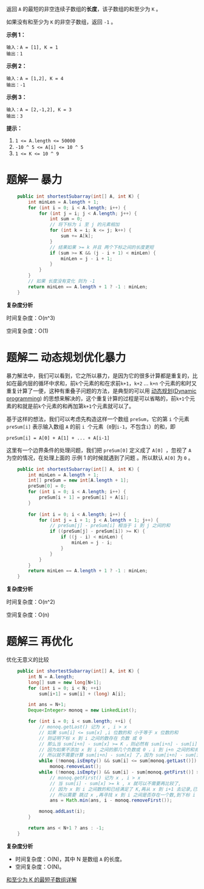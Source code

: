 返回 `A` 的最短的非空连续子数组的**长度**，该子数组的和至少为 `K` 。

如果没有和至少为 `K` 的非空子数组，返回 `-1` 。

**示例 1：**

```
输入：A = [1], K = 1
输出：1
```

**示例 2：**

```
输入：A = [1,2], K = 4
输出：-1
```

**示例 3：**

```
输入：A = [2,-1,2], K = 3
输出：3
```

**提示：**

1. `1 <= A.length <= 50000`
2. `-10 ^ 5 <= A[i] <= 10 ^ 5`
3. `1 <= K <= 10 ^ 9`

# 题解一 暴力

```java
    public int shortestSubarray(int[] A, int K) {
        int minLen = A.length + 1;
        for (int i = 0; i < A.length; i++) {
            for (int j = i; j < A.length; j++) {
                int sum = 0;
                // 将下标为 i 至 j 的元素相加
                for (int k = i; k <= j; k++) {
                    sum += A[k];
                }
                // 结果如果 >= k 并且 两个下标之间的长度更短
                if (sum >= K && (j - i + 1) < minLen) {
                    minLen = j - i + 1;
                }
            }
        }
        // 如果 长度没有变化 则为 -1 
        return minLen == A.length + 1 ? -1 : minLen;
    }
```

**复杂度分析**

时间复杂度：O(n^3)

空间复杂度：O(1)

# 题解二 动态规划优化暴力

暴力解法中，我们可以看到，它之所以暴力，是因为它的很多计算都是重复的，比如在最内层的循环中求和，前`k`个元素的和在求前`k+1`，`k+2` ... `k+n` 个元素的和时又重复计算了一便，这种有重叠子问题的方法，是典型的可以用 [动态规划](https://zh.wikipedia.org/wiki/动态规划)([Dynamic programming](https://en.wikipedia.org/wiki/Dynamic_programming)) 的思想来解决的，这个重复计算的过程是可以省略的，前`k+1`个元素的和就是前`k`个元素的和再加第`k+1`个元素就可以了。

基于这样的想法，我们可以考虑先构造这样一个数组 `preSum`，它的第 `i` 个元素 `preSum[i]` 表示输入数组 `A` 的前 `i `个元素（`0`到`i-1`，不包含`i`）的和，即

```
preSum[i] = A[0] + A[1] + ... + A[i-1]
```

这里有一个边界条件的处理问题，我们把 `preSum[0]` 定义成了 `A[0] `，忽视了 `A` 为空的情况，在处理上面的 示例 1 的时候就遇到了问题 。所以默认 `A[0]` 为 `0` 。

```java
    public int shortestSubarray(int[] A, int K) {
        int minLen = A.length + 1;
        int[] preSum = new int[A.length + 1];
        preSum[0] = 0;
        for (int i = 0; i < A.length; i++) {
            preSum[i + 1] = preSum[i] + A[i];
        }
      
        for (int i = 0; i < A.length; i++) {
            for (int j = i + 1; j < A.length + 1; j++) {
                // preSum[j] - preSum[i] 相当于 i 到 j 之间的和
                if ((preSum[j] - preSum[i]) >= K) {
                    if ((j - i) < minLen) {
                        minLen = j - i;
                    }
                }
            }
        }
        return minLen == A.length + 1 ? -1 : minLen;
    }
```

**复杂度分析**

时间复杂度：O(n^2)

空间复杂度：O(n)

# 题解三 再优化

优化无意义的比较

```java
    public int shortestSubarray(int[] A, int K) {
        int N = A.length;
        long[] sum = new long[N+1];
        for (int i = 0; i < N; ++i)
            sum[i+1] = sum[i] + (long) A[i];

        int ans = N+1;
        Deque<Integer> monoq = new LinkedList();

        for (int i = 0; i < sum.length; ++i) {
            // monoq.getLast() 记为 x , i > x
            // 如果 sum[i] <= sum[x] ,i 位数的和 小于等于 x 位数的和
            // 则证明下标 x 到 i 之间的数存在 负数 或 0
            // 那么当 sum[i+n] - sum[x] >= K ，则必然有 sum[i+n] - sum[i] >= K  注：i+n 表示 i 之后的某个数
            // 因为如果不添加 x 到 i 之间的那几个负数或 0 ，i 到 i+n 之间的和肯定 大于或等于 x 到 i+n 之间的和。
            // 所以就不需要计算 sum[i+n] - sum[x] 了，因为 sum[i+n] - sum[i] 一定是更大的或相等，而且长度也更小。
            while (!monoq.isEmpty() && sum[i] <= sum[monoq.getLast()])
                monoq.removeLast();
            while (!monoq.isEmpty() && sum[i] - sum[monoq.getFirst()] >= K)
                // monoq.getFirst() 记为 x , i > x 
                // 当 sum[i] - sum[x] >= k , x 就可以不需要再比较了,
                // 因为 x 到 i 之间数的和已经满足了 K,再从 x 到 i+1 去记录,已经不会比  x 到 i 长度更短了
                // 所以需要 跳过 x ,再寻找 x 到 i 之间是否存在一个数,到下标 i 的和 >=k ,这样不仅满足 K ,而且长度更短  
                ans = Math.min(ans, i - monoq.removeFirst());

            monoq.addLast(i);
        }

        return ans < N+1 ? ans : -1;
    }
```

**复杂度分析**

- 时间复杂度：O(N)，其中 N 是数组 `A` 的长度。
- 空间复杂度：O(N)。





[和至少为 K 的最短子数组详解](https://github.com/Shellbye/Shellbye.github.io/issues/41)